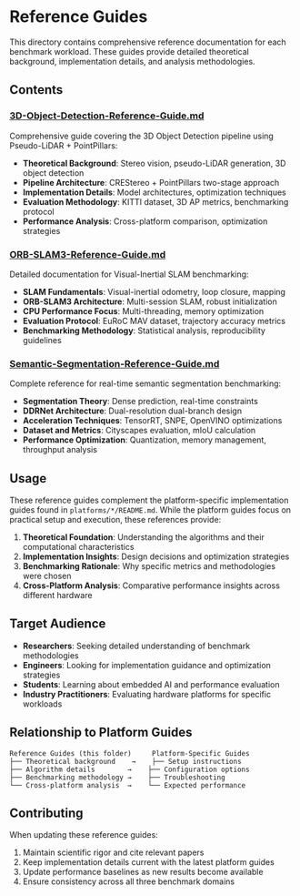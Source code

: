 # Reference Guides

This directory contains comprehensive reference documentation for each benchmark workload. These guides provide detailed theoretical background, implementation details, and analysis methodologies.

## Contents

### [3D-Object-Detection-Reference-Guide.md](3D-Object-Detection-Reference-Guide.md)
Comprehensive guide covering the 3D Object Detection pipeline using Pseudo-LiDAR + PointPillars:
- **Theoretical Background**: Stereo vision, pseudo-LiDAR generation, 3D object detection
- **Pipeline Architecture**: CREStereo + PointPillars two-stage approach
- **Implementation Details**: Model architectures, optimization techniques
- **Evaluation Methodology**: KITTI dataset, 3D AP metrics, benchmarking protocol
- **Performance Analysis**: Cross-platform comparison, optimization strategies

### [ORB-SLAM3-Reference-Guide.md](ORB-SLAM3-Reference-Guide.md)
Detailed documentation for Visual-Inertial SLAM benchmarking:
- **SLAM Fundamentals**: Visual-inertial odometry, loop closure, mapping
- **ORB-SLAM3 Architecture**: Multi-session SLAM, robust initialization
- **CPU Performance Focus**: Multi-threading, memory optimization
- **Evaluation Protocol**: EuRoC MAV dataset, trajectory accuracy metrics
- **Benchmarking Methodology**: Statistical analysis, reproducibility guidelines

### [Semantic-Segmentation-Reference-Guide.md](Semantic-Segmentation-Reference-Guide.md)
Complete reference for real-time semantic segmentation benchmarking:
- **Segmentation Theory**: Dense prediction, real-time constraints
- **DDRNet Architecture**: Dual-resolution dual-branch design
- **Acceleration Techniques**: TensorRT, SNPE, OpenVINO optimizations
- **Dataset and Metrics**: Cityscapes evaluation, mIoU calculation
- **Performance Optimization**: Quantization, memory management, throughput analysis

## Usage

These reference guides complement the platform-specific implementation guides found in `platforms/*/README.md`. While the platform guides focus on practical setup and execution, these references provide:

1. **Theoretical Foundation**: Understanding the algorithms and their computational characteristics
2. **Implementation Insights**: Design decisions and optimization strategies
3. **Benchmarking Rationale**: Why specific metrics and methodologies were chosen
4. **Cross-Platform Analysis**: Comparative performance insights across different hardware

## Target Audience

- **Researchers**: Seeking detailed understanding of benchmark methodologies
- **Engineers**: Looking for implementation guidance and optimization strategies
- **Students**: Learning about embedded AI and performance evaluation
- **Industry Practitioners**: Evaluating hardware platforms for specific workloads

## Relationship to Platform Guides

```
Reference Guides (this folder)     Platform-Specific Guides
├── Theoretical background    →    ├── Setup instructions
├── Algorithm details        →    ├── Configuration options
├── Benchmarking methodology →    ├── Troubleshooting
└── Cross-platform analysis  →    └── Expected performance
```

## Contributing

When updating these reference guides:
1. Maintain scientific rigor and cite relevant papers
2. Keep implementation details current with the latest platform guides
3. Update performance baselines as new results become available
4. Ensure consistency across all three benchmark domains
